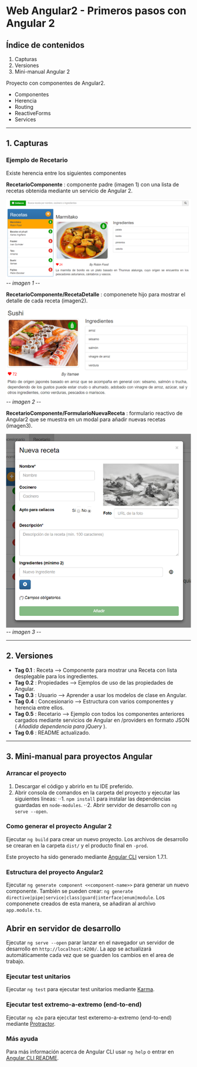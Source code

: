 # Web Angular2 - Primeros pasos con Angular 2

## Índice de contenidos

1. Capturas
2. Versiones
3. Mini-manual Angular 2

Proyecto con componentes de Angular2.

* Componentes
* Herencia
* Routing
* ReactiveForms
* Services

------

## 1. Capturas

### Ejemplo de Recetario

Existe herencia entre los siguientes componentes

**RecetarioComponente** : componente padre (imagen 1) con una lista de recetas obtenida mediante un servicio de Angular 2.

![RecetarioComponent](https://github.com/Aingeru72/Angular2-PrimerosPasos/blob/master/capturas/captura-recetario.png)
-- *imagen 1* --

**RecetarioComponente/RecetaDetalle** : componenete hijo para mostrar el detalle de cada receta (imagen2).

![RecetaDetalle](https://github.com/Aingeru72/Angular2-PrimerosPasos/blob/master/capturas/captura-recetaDetalle.png)
-- *imagen 2* --

**RecetarioComponente/FormularioNuevaReceta** : formulario reactivo de Angular2 que se muestra en un modal para añadir nuevas recetas (imagen3).

![FormularioNuevaReceta](https://github.com/Aingeru72/Angular2-PrimerosPasos/blob/master/capturas/captura-formularioNuevaReceta.png)
-- *imagen 3* --

------

## 2. Versiones

* **Tag 0.1** : Receta --> Componente para mostrar una Receta con lista desplegable para los ingredientes.
* **Tag 0.2** : Propiedades --> Ejemplos de uso de las propiedades de Angular.
* **Tag 0.3** : Usuario --> Aprender a usar los modelos de clase en Angular.
* **Tag 0.4** : Concesionario --> Estructura con varios componentes y herencia entre ellos.
* **Tag 0.5** : Recetario --> Ejemplo con todos los componentes anteriores cargados mediante servicios de Angular en /providers en formato JSON ( *Añadida dependencia para jQuery* ).
* **Tag 0.6** : README actualizado.

------

## 3. Mini-manual para proyectos Angular

### Arrancar el proyecto

1. Descargar el código y abrirlo en tu IDE preferido.
2. Abrir consola de comandos en la carpeta del proyecto y ejecutar las siguientes lineas:
    ⋅⋅1. `npm install` para instalar las dependencias guardadas en `node-modules`.
    ⋅⋅2. Abrir servidor de desarrollo con `ng serve --open`.

### Como generar el proyecto Angular 2

Ejecutar `ng build` para crear un nuevo proyecto. Los archivos de desarrollo se crearan en la carpeta `dist/` y el producto final en `-prod`.

Este proyecto ha sido generado mediante [Angular CLI](https://github.com/angular/angular-cli) version 1.7.1.

### Estructura del proyecto Angular2

Ejecutar `ng generate component <<component-name>>` para generar un nuevo componente. También se pueden crear: `ng generate directive|pipe|service|class|guard|interface|enum|module`. Los componenete creados de esta manera, se añadiran al archivo `app.module.ts`.

## Abrir en servidor de desarrollo

Ejecutar `ng serve --open` parar lanzar en el navegador un servidor de desarrollo en `http://localhost:4200/`. La app se actualizará automáticamente cada vez que se guarden los cambios en el area de trabajo.

### Ejecutar test unitarios

Ejecutar `ng test` para ejecutar test unitarios mediante [Karma](https://karma-runner.github.io).

### Ejecutar test extremo-a-extremo (end-to-end)

Ejecutar `ng e2e` para ejecutar test exteremo-a-extremo (end-to-end) mediante [Protractor](http://www.protractortest.org/).

### Más ayuda

Para más información acerca de Angular CLI usar `ng help` o entrar en [Angular CLI README](https://github.com/angular/angular-cli/blob/master/README.md).
